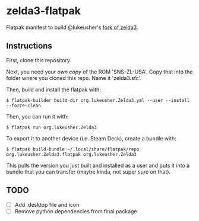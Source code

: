 # zelda3-flatpak

Flatpak manifest to build @lukeusher's [fork of zelda3](https://github.com/LukeUsher/zelda3).

## Instructions

First, clone this repository.

Next, you need your *own copy* of the ROM 'SNS-ZL-USA'. Copy that into the folder where you cloned this repo. Name it 'zelda3.sfc'.

Then, build and install the flatpak with:

    $ flatpak-builder build-dir org.lukeusher.Zelda3.yml --user --install --force-clean
    
Then, you can run it with:

    $ flatpak run org.lukeusher.Zelda3
    
To export it to another device (i.e. Steam Deck), create a bundle with:

    $ flatpak build-bundle ~/.local/share/flatpak/repo org.lukeusher.Zelda3.flatpak org.lukeusher.Zelda3
    
This pulls the version you just built and installed as a user and puts it into a bundle that you can transfer (maybe kinda, not super sure on that).
    
    
## TODO

 - [ ] Add .desktop file and icon
 - [ ] Remove python dependencies from final package
